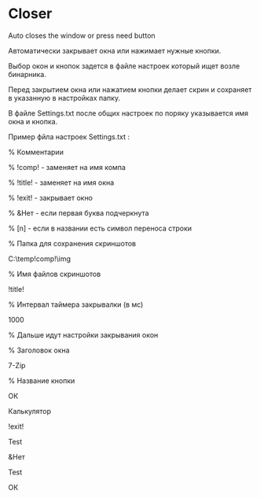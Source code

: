 # Closer
Auto closes the window or press need button


Автоматически закрывает окна или нажимает нужные кнопки.

Выбор окон и кнопок задется в файле настроек который ищет возле бинарника.

Перед закрытием окна или нажатием кнопки делает скрин и сохраняет в указанную в настройках папку.

В файле Settings.txt после общих настроек по поряку указывается имя окна и кнопка.

Пример фйла настроек Settings.txt :

% Комментарии

% !comp! - заменяет на имя компа

% !title! - заменяет на имя окна

% !exit! - закрывает окно

% &Нет - если первая буква подчеркнута

% [n] - если в названии есть символ переноса строки

% Папка для сохранения скриншотов

C:\temp\!comp!\img

% Имя файлов скриншотов

!title!

% Интервал таймера закрывалки (в мс)

1000

% Дальше идут настройки закрывания окон

% Заголовок окна

7-Zip

% Название кнопки

ОК

Калькулятор

!exit!

Test

&Нет

Test

ОК
